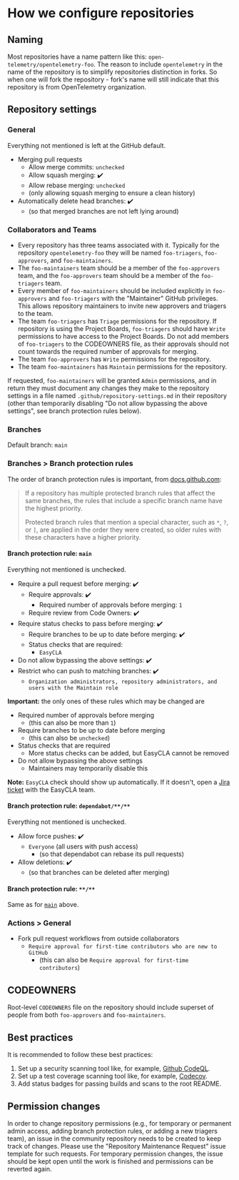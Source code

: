 # How we configure repositories

## Naming

Most repositories have a name pattern like this:
`open-telemetry/opentelemetry-foo`. The reason to include `opentelemetry` in the
name of the repository is to simplify repositories distinction in forks. So when
one will fork the repository - fork's name will still indicate that this
repository is from OpenTelemetry organization.

## Repository settings

### General

Everything not mentioned is left at the GitHub default.

* Merging pull requests
  * Allow merge commits: `unchecked`
  * Allow squash merging: :heavy_check_mark:
  * Allow rebase merging: `unchecked`
  * (only allowing squash merging to ensure a clean history)
* Automatically delete head branches: :heavy_check_mark:
  * (so that merged branches are not left lying around)

### Collaborators and Teams

* Every repository has three teams associated with it. Typically for the
  repository `opentelemetry-foo` they will be named `foo-triagers`, `foo-approvers`,
  and `foo-maintainers`.
* The `foo-maintainers` team should be a member of the `foo-approvers` team,
  and the `foo-approvers` team should be a member of the `foo-triagers` team.
* Every member of `foo-maintainers` should be included explicitly in `foo-approvers`
  and `foo-triagers` with the "Maintainer" GitHub privileges. This allows
  repository maintainers to invite new approvers and triagers to the team.
* The team `foo-triagers` has `Triage` permissions for the repository. If repository
  is using the Project Boards, `foo-triagers` should have `Write` permissions to
  have access to the Project Boards. Do not add members of `foo-triagers` to
  the CODEOWNERS file, as their approvals should not count towards the required
  number of approvals for merging.
* The team `foo-approvers` has `Write` permissions for the repository.
* The team `foo-maintainers` has `Maintain` permissions for the repository.

If requested, `foo-maintainers` will be granted `Admin` permissions, and in return
they must document any changes they make to the repository settings in a file named
`.github/repository-settings.md` in their repository (other than temporarily
disabling "Do not allow bypassing the above settings", see branch protection rules
below).

### Branches

Default branch: `main`

### Branches > Branch protection rules

The order of branch protection rules is important, from [docs.github.com](https://docs.github.com/en/repositories/configuring-branches-and-merges-in-your-repository/defining-the-mergeability-of-pull-requests/managing-a-branch-protection-rule#about-branch-protection-rules):

> If a repository has multiple protected branch rules that affect the same branches, the rules that include a specific branch name have the highest priority.
>
> Protected branch rules that mention a special character, such as `*`, `?`, or `]`, are applied in the order they were created, so older rules with these characters have a higher priority.

#### Branch protection rule: `main`

Everything not mentioned is unchecked.

* Require a pull request before merging: :heavy_check_mark:
  * Require approvals: :heavy_check_mark:
    * Required number of approvals before merging: `1`
  * Require review from Code Owners: :heavy_check_mark:
* Require status checks to pass before merging: :heavy_check_mark:
  * Require branches to be up to date before merging: :heavy_check_mark:
  * Status checks that are required:
    * `EasyCLA`
* Do not allow bypassing the above settings: :heavy_check_mark:
* Restrict who can push to matching branches: :heavy_check_mark:
  * `Organization administrators, repository administrators, and users with the Maintain role`

**Important:** the only ones of these rules which may be changed are
* Required number of approvals before merging
  * (this can also be more than `1`)
* Require branches to be up to date before merging
  * (this can also be `unchecked`)
* Status checks that are required
  * More status checks can be added, but EasyCLA cannot be removed
* Do not allow bypassing the above settings
  * Maintainers may temporarily disable this

**Note:** `EasyCLA` check should show up automatically. If it doesn't, open a
[Jira ticket](https://jira.linuxfoundation.org/plugins/servlet/desk/portal/4/create/143)
with the EasyCLA team.

#### Branch protection rule: `dependabot/**/**`

Everything not mentioned is unchecked.

* Allow force pushes: :heavy_check_mark:
  * `Everyone` (all users with push access)
    * (so that dependabot can rebase its pull requests)
* Allow deletions: :heavy_check_mark:
  * (so that branches can be deleted after merging)

#### Branch protection rule: `**/**`

Same as for [`main`](#branch-protection-rule-main) above.

### Actions > General

* Fork pull request workflows from outside collaborators
  * `Require approval for first-time contributors who are new to GitHub`
    * (this can also be `Require approval for first-time contributors`)

## CODEOWNERS

Root-level `CODEOWNERS` file on the repository should include superset of
people from both `foo-approvers` and `foo-maintainers`.

## Best practices

It is recommended to follow these best practices:

1. Set up a security scanning tool like, for example, [Github CodeQL](https://docs.github.com/en/code-security/secure-coding/automatically-scanning-your-code-for-vulnerabilities-and-errors/configuring-code-scanning).
2. Set up a test coverage scanning tool like, for example, [Codecov](https://codecov.io/).
3. Add status badges for passing builds and scans to the root README.

## Permission changes

In order to change repository permissions (e.g., for temporary or permanent admin access,
adding branch protection rules, or adding a new triagers team),
an issue in the community repository needs to be created to keep track of changes.
Please use the "Repository Maintenance Request" issue template for such requests.
For temporary permission changes, the issue should be kept open until the work is finished and permissions can be reverted again.
